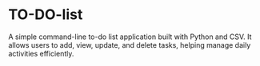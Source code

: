 # TO-DO-list
A simple command-line to-do list application built with Python and CSV. It allows users to add, view, update, and delete tasks, helping manage daily activities efficiently.
